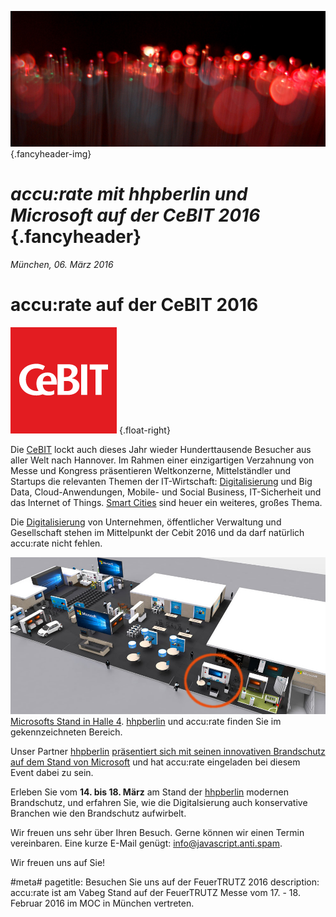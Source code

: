 ![](/img/accurate-bild-start.jpg) {.fancyheader-img}
# *accu:rate mit hhpberlin und Microsoft auf der CeBIT 2016* {.fancyheader}

*München, 06. März 2016*

# accu:rate auf der CeBIT 2016

[![CeBIT Logo](/img/associates/cebit.png)](http://www.cebit.de/) {.float-right}

Die [CeBIT](http://www.cebit.de/) lockt auch dieses Jahr wieder Hunderttausende Besucher aus aller Welt nach Hannover.
Im Rahmen einer einzigartigen Verzahnung von Messe und Kongress präsentieren Weltkonzerne, Mittelständler und Startups die relevanten Themen der IT-Wirtschaft:
[Digitalisierung](https://www.cebit.de/de/news/thema/dconomy.xhtml) und Big Data, Cloud-Anwendungen, Mobile- und Social Business, IT-Sicherheit und das Internet of Things.
[Smart Cities](https://www.cebit.de/de/news/mediathek/videos/video-detailansicht.xhtml?id=7105) sind heuer ein weiteres, großes Thema.

Die [Digitalisierung](https://www.cebit.de/de/news/thema/dconomy.xhtml) von Unternehmen, öffentlicher Verwaltung und Gesellschaft stehen im Mittelpunkt der Cebit 2016 und da darf natürlich accu:rate nicht fehlen.

[![accu:rate und hhpberlin Standort auf der CeBIT 2016](img/news/cebit-2016-accurate-ms-messestand-position.jpg)](https://www.microsoft.com/de-de/cebit/messestand.aspx)
[Microsofts Stand in Halle 4](https://www.microsoft.com/de-de/cebit/messestand.aspx).
[hhpberlin](https://www.hhpberlin.de/) und accu:rate finden Sie im gekennzeichneten Bereich.

Unser Partner [hhpberlin](https://www.hhpberlin.de/) [präsentiert sich mit seinen innovativen Brandschutz auf dem Stand von Microsoft](http://www.hhpberlin.de/de/content/cebit-2016/) und hat accu:rate eingeladen bei diesem Event dabei zu sein. 

Erleben Sie vom **14. bis 18. März** am Stand der [hhpberlin](https://www.hhpberlin.de/) modernen Brandschutz, und erfahren Sie, wie die Digitalsierung auch konservative Branchen wie den Brandschutz aufwirbelt.



Wir freuen uns sehr über Ihren Besuch. Gerne können wir einen Termin vereinbaren. Eine kurze E-Mail genügt:
<span class="mailadresse" data-to="info">info@javascript.anti.spam</span>.

Wir freuen uns auf Sie!



#meta#
pagetitle: Besuchen Sie uns auf der FeuerTRUTZ 2016
description: accu:rate ist am Vabeg Stand auf der FeuerTRUTZ Messe vom 17. - 18. Februar 2016 im MOC in München vertreten.



